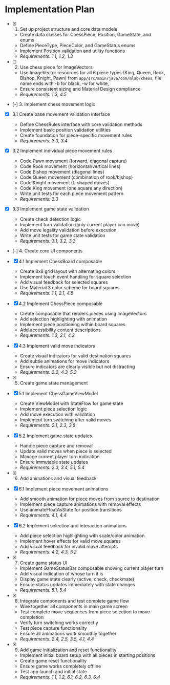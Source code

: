 # Implementation Plan

- [x] 1. Set up project structure and core data models

  - Create data classes for ChessPiece, Position, GameState, and enums
  - Define PieceType, PieceColor, and GameStatus enums
  - Implement Position validation and utility functions
  - _Requirements: 1.1, 1.2, 1.3_

- [ ] 2. Use chess piece for ImageVectors

  - Use ImageVector resources for all 6 piece types (King, Queen, Rook, Bishop, Knight, Pawn) from `app/src/main/java/com/mlab/chess`, file name ends with -b for black, -w for white, 
  - Ensure consistent sizing and Material Design compliance
  - _Requirements: 1.3, 4.5_

- [-] 3. Implement chess movement logic



- [x] 3.1 Create base movement validation interface

  - Define ChessRules interface with core validation methods
  - Implement basic position validation utilities
  - Create foundation for piece-specific movement rules
  - _Requirements: 3.3, 3.4_

- [x] 3.2 Implement individual piece movement rules

  - Code Pawn movement (forward, diagonal capture)
  - Code Rook movement (horizontal/vertical lines)
  - Code Bishop movement (diagonal lines)
  - Code Queen movement (combination of rook/bishop)
  - Code Knight movement (L-shaped moves)
  - Code King movement (one square any direction)
  - Write unit tests for each piece movement pattern
  - _Requirements: 3.3_

- [x] 3.3 Implement game state validation

  - Create check detection logic
  - Implement turn validation (only current player can move)
  - Add move legality validation before execution
  - Write unit tests for game state validation
  - _Requirements: 3.1, 3.2, 3.3_

- [-] 4. Create core UI components


- [x] 4.1 Implement ChessBoard composable

  - Create 8x8 grid layout with alternating colors
  - Implement touch event handling for square selection
  - Add visual feedback for selected squares
  - Use Material 3 color scheme for board squares
  - _Requirements: 1.1, 2.1, 4.5_

- [x] 4.2 Implement ChessPiece composable





  - Create composable that renders pieces using ImageVectors
  - Add selection highlighting with animation
  - Implement piece positioning within board squares
  - Add accessibility content descriptions
  - _Requirements: 1.3, 2.1, 4.2_

- [x] 4.3 Implement valid move indicators





  - Create visual indicators for valid destination squares
  - Add subtle animations for move indicators
  - Ensure indicators are clearly visible but not distracting
  - _Requirements: 2.2, 4.3, 5.3_

- [x] 5. Create game state management




- [x] 5.1 Implement ChessGameViewModel


  - Create ViewModel with StateFlow for game state
  - Implement piece selection logic
  - Add move execution with validation
  - Implement turn switching after valid moves
  - _Requirements: 2.1, 2.3, 3.5_

- [x] 5.2 Implement game state updates


  - Handle piece capture and removal
  - Update valid moves when piece is selected
  - Manage current player turn indication
  - Ensure immutable state updates
  - _Requirements: 2.3, 3.4, 5.1, 5.4_

- [x] 6. Add animations and visual feedback


- [x] 6.1 Implement piece movement animations


  - Add smooth animation for piece moves from source to destination
  - Implement piece capture animations with removal effects
  - Use animateFloatAsState for position transitions
  - _Requirements: 4.1, 4.4_

- [x] 6.2 Implement selection and interaction animations


  - Add piece selection highlighting with scale/color animation
  - Implement hover effects for valid move squares
  - Add visual feedback for invalid move attempts
  - _Requirements: 4.2, 4.3, 5.2_

- [x] 7. Create game status UI

  - Implement GameStatusBar composable showing current player turn
  - Add visual indication of whose turn it is
  - Display game state clearly (active, check, checkmate)
  - Ensure status updates immediately with state changes
  - _Requirements: 5.1, 5.4_

- [x] 8. Integrate components and test complete game flow

  - Wire together all components in main game screen
  - Test complete move sequences from piece selection to move completion
  - Verify turn switching works correctly
  - Test piece capture functionality
  - Ensure all animations work smoothly together
  - _Requirements: 2.4, 2.5, 3.5, 4.1, 4.4_

- [x] 9. Add game initialization and reset functionality




  - Implement initial board setup with all pieces in starting positions
  - Create game reset functionality
  - Ensure game works completely offline
  - Test app launch and initial state
  - _Requirements: 1.1, 1.2, 6.1, 6.2, 6.3, 6.4_